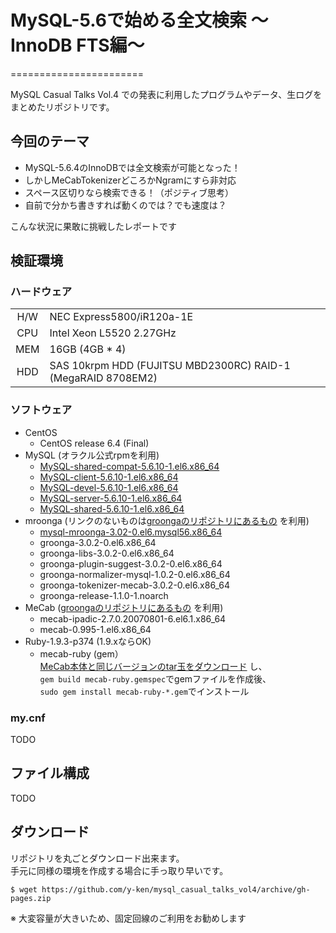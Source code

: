 # MySQL-5.6で始める全文検索 〜InnoDB FTS編〜
=======================

MySQL Casual Talks Vol.4 での発表に利用したプログラムやデータ、生ログをまとめたリポジトリです。

## 今回のテーマ

* MySQL-5.6.4のInnoDBでは全文検索が可能となった！
* しかしMeCabTokenizerどころかNgramにすら非対応
* スペース区切りなら検索できる！（ポジティブ思考）
* 自前で分かち書きすれば動くのでは？でも速度は？


こんな状況に果敢に挑戦したレポートです

## 検証環境

### ハードウェア

|     |   |
|:---:|---|
| H/W | NEC Express5800/iR120a-1E |
| CPU | Intel Xeon L5520 2.27GHz |
| MEM | 16GB (4GB * 4) |
| HDD | SAS 10krpm HDD (FUJITSU MBD2300RC) RAID-1 (MegaRAID 8708EM2) |

### ソフトウェア
* CentOS
  * CentOS release 6.4 (Final)
* MySQL (オラクル公式rpmを利用)
  * [MySQL-shared-compat-5.6.10-1.el6.x86_64](http://y-ken.github.io/package/centos/6/x86_64/MySQL-shared-compat-5.6.10-1.el6.x86_64.rpm)
  * [MySQL-client-5.6.10-1.el6.x86_64](http://y-ken.github.io/package/centos/6/x86_64/MySQL-client-5.6.10-1.el6.x86_64.rpm)
  * [MySQL-devel-5.6.10-1.el6.x86_64](http://y-ken.github.io/package/centos/6/x86_64/MySQL-devel-5.6.10-1.el6.x86_64.rpm)
  * [MySQL-server-5.6.10-1.el6.x86_64](http://y-ken.github.io/package/centos/6/x86_64/MySQL-server-5.6.10-1.el6.x86_64.rpm)
  * [MySQL-shared-5.6.10-1.el6.x86_64](http://y-ken.github.io/package/centos/6/x86_64/MySQL-shared-5.6.10-1.el6.x86_64.rpm)
* mroonga (リンクのないものは[groongaのリポジトリにあるもの](http://packages.groonga.org/centos/6/x86_64/Packages/) を利用)
  * [mysql-mroonga-3.02-0.el6.mysql56.x86_64](http://y-ken.github.io/package/centos/6/x86_64/mysql-mroonga-3.02-0.el6.mysql56.x86_64.rpm)
  * groonga-3.0.2-0.el6.x86_64
  * groonga-libs-3.0.2-0.el6.x86_64
  * groonga-plugin-suggest-3.0.2-0.el6.x86_64
  * groonga-normalizer-mysql-1.0.2-0.el6.x86_64
  * groonga-tokenizer-mecab-3.0.2-0.el6.x86_64
  * groonga-release-1.1.0-1.noarch
* MeCab ([groongaのリポジトリにあるもの](http://packages.groonga.org/centos/6/x86_64/Packages/) を利用)
  * mecab-ipadic-2.7.0.20070801-6.el6.1.x86_64
  * mecab-0.995-1.el6.x86_64
* Ruby-1.9.3-p374 (1.9.xならOK)
  * mecab-ruby (gem）  
  [MeCab本体と同じバージョンのtar玉をダウンロード](https://code.google.com/p/mecab/downloads/list?can=2&q=mecab-ruby&colspec=Filename+Summary+Uploaded+ReleaseDate+Size+DownloadCount) し、  
  `gem build mecab-ruby.gemspec`でgemファイルを作成後、  
  `sudo gem install mecab-ruby-*.gem`でインストール

### my.cnf
TODO

## ファイル構成
TODO

## ダウンロード
リポジトリを丸ごとダウンロード出来ます。  
手元に同様の環境を作成する場合に手っ取り早いです。
```
$ wget https://github.com/y-ken/mysql_casual_talks_vol4/archive/gh-pages.zip
```
※ 大変容量が大きいため、固定回線のご利用をお勧めします

